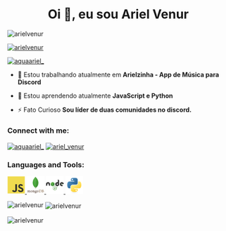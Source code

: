<h1 align="center">Oi 👋, eu sou Ariel Venur</h1>
<p align="left"> <img src="https://komarev.com/ghpvc/?username=arielvenur&label=Profile%20views&color=0e75b6&style=flat" alt="arielvenur" /> </p>

<p align="left"> <a href="https://github.com/ryo-ma/github-profile-trophy"><img src="https://github-profile-trophy.vercel.app/?username=arielvenur" alt="arielvenur" /></a> </p>

<p align="left"> <a href="https://twitter.com/aquaariel_" target="blank"><img src="https://img.shields.io/twitter/follow/aquaariel_?logo=twitter&style=for-the-badge" alt="aquaariel_" /></a> </p>

- 🔭 Estou trabalhando atualmente em **Arielzinha - App de Música para Discord**

- 🌱 Estou aprendendo atualmente **JavaScript e Python**

- ⚡ Fato Curioso **Sou líder de duas comunidades no discord.**

<h3 align="left">Connect with me:</h3>
<p align="left">
<a href="https://twitter.com/aquaariel_" target="blank"><img align="center" src="https://raw.githubusercontent.com/rahuldkjain/github-profile-readme-generator/master/src/images/icons/Social/twitter.svg" alt="aquaariel_" height="30" width="40" /></a>
<a href="https://discord.gg/ariel_venur" target="blank"><img align="center" src="https://raw.githubusercontent.com/rahuldkjain/github-profile-readme-generator/master/src/images/icons/Social/discord.svg" alt="ariel_venur" height="30" width="40" /></a>
</p>

<h3 align="left">Languages and Tools:</h3>
<p align="left"> <a href="https://developer.mozilla.org/en-US/docs/Web/JavaScript" target="_blank" rel="noreferrer"> <img src="https://raw.githubusercontent.com/devicons/devicon/master/icons/javascript/javascript-original.svg" alt="javascript" width="40" height="40"/> </a> <a href="https://www.mongodb.com/" target="_blank" rel="noreferrer"> <img src="https://raw.githubusercontent.com/devicons/devicon/master/icons/mongodb/mongodb-original-wordmark.svg" alt="mongodb" width="40" height="40"/> </a> <a href="https://nodejs.org" target="_blank" rel="noreferrer"> <img src="https://raw.githubusercontent.com/devicons/devicon/master/icons/nodejs/nodejs-original-wordmark.svg" alt="nodejs" width="40" height="40"/> </a> <a href="https://www.python.org" target="_blank" rel="noreferrer"> <img src="https://raw.githubusercontent.com/devicons/devicon/master/icons/python/python-original.svg" alt="python" width="40" height="40"/> </a> </p>

<p><img align="left" src="https://github-readme-stats.vercel.app/api/top-langs?username=arielvenur&show_icons=true&locale=en&layout=compact" alt="arielvenur" /></p>

<p>&nbsp;<img align="center" src="https://github-readme-stats.vercel.app/api?username=arielvenur&show_icons=true&locale=en" alt="arielvenur" /></p>

<p><img align="center" src="https://github-readme-streak-stats.herokuapp.com/?user=arielvenur&" alt="arielvenur" /></p>
